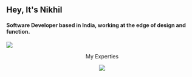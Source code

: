 <div width="50%">
  <h2>Hey, It's Nikhil</h2>
  <h4>Software Developer based in India, working at the edge of design and function.</h2>
  <div>
    <img src="https://raw.githubusercontent.com/CLorant/readme-social-icons/main/size/example_folder/example.svg"/>
  </div>
</div>

<div>
  <div align="center">
    <p>My Experties</p>
        <img src="https://skillicons.dev/icons?i=apollo,docker,express,figma,firebase,git,graphql,javascript,jest,linux,mongodb,nextjs,nodejs,notion,npm,postgres,postman,prisma,react,supabase,tailwind,typescript&perline=11" />
  </div>
</div>
